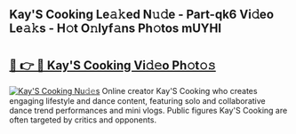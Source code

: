 ## Kay'S Cooking Le𝚊𝚔ed N𝚞𝚍e - Part-qk6 Vi𝚍eo Le𝚊𝚔s - H𝚘t O𝚗lyf𝚊ns Ph𝚘tos mUYHl

# <h2><a href="http://hfaeyna.feru.top/?c=Kay%27S+Cooking">🔗 👉 🔴 Kay'S Cooking Vi𝚍𝚎o Ph𝚘t𝚘𝚜</a></h2>

[![Kay'S Cooking Nu𝚍𝚎s](https://i.imgur.com/0TWrTi3.gif)](http://hfaeyna.feru.top/?c=Kay%27S+Cooking)
Online creator Kay'S Cooking who creates engaging lifestyle and dance content, featuring solo and collaborative dance trend performances and mini vlogs. Public figures Kay'S Cooking are often targeted by critics and opponents. 
